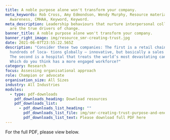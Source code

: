 ```yaml
---
title: A noble purpose alone won't transform your company.
meta_keywords: Rob Cross, Amy Edmondson, Wendy Murphy, Resource material, Mental
  Awareness, CMHAA, Keyword, Keyword.
meta_description: Leadership behaviours that nurture interpersonal collaboration
  are the true drivers of change.
banner_title: A noble purpose alone won't transform your company.
banner_right_image: img/resource_smr-creating-trust.jpg
date: 2021-06-07T23:55:22.565Z
description: "Consider these two companies: The first is a retail chain with
  hundreds of loca- tions globally — innovative, but basically a sales platform.
  The second is a hospital that treats the world’s most devastating cancers.
  Which do you think has a more engaged workforce?"
category: Research
focus: Assessing organisational approach
role: Champion or advocate
organisation_size: All Sizes
industry: All Industries
modules:
  - type: pdf-downloads
    pdf_downloads_heading: Download resources
    pdf_downloads_list:
      - pdf_downloads_list_heading: ""
        pdf_downloads_list_file: img/smr-creating-trust-purpose-and-energy-in-networks.pdf
        pdf_downloads_list_text: Please download full PDF here
---
```

For the full PDF, please view below.